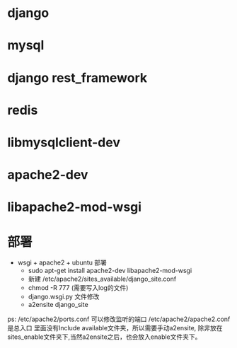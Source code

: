 # django
# mysql
# django rest_framework
# redis
# libmysqlclient-dev
# apache2-dev
# libapache2-mod-wsgi
# 部署
+ wsgi + apache2 + ubuntu 部署
    - sudo apt-get install apache2-dev libapache2-mod-wsgi
    - 新建 /etc/apache2/sites_available/django_site.conf
    - chmod -R 777 (需要写入log的文件)
    - django.wsgi.py 文件修改
    - a2ensite django_site

ps: /etc/apache2/ports.conf  可以修改监听的端口
/etc/apache2/apache2.conf 是总入口
里面没有Include available文件夹，所以需要手动a2ensite,
除非放在sites_enable文件夹下,当然a2ensite之后，也会放入enable文件夹下。
